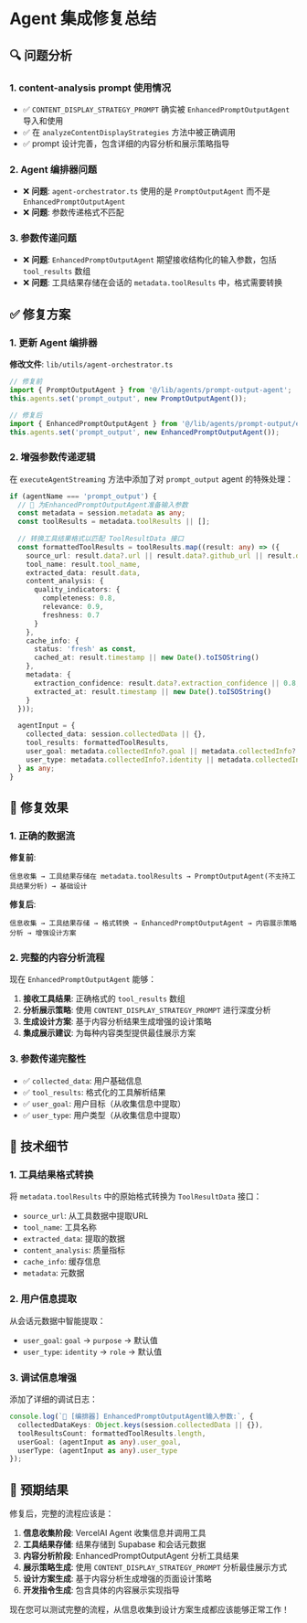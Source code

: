 # Agent 集成修复总结

## 🔍 问题分析

### 1. **content-analysis prompt 使用情况**
- ✅ `CONTENT_DISPLAY_STRATEGY_PROMPT` 确实被 `EnhancedPromptOutputAgent` 导入和使用
- ✅ 在 `analyzeContentDisplayStrategies` 方法中被正确调用
- ✅ prompt 设计完善，包含详细的内容分析和展示策略指导

### 2. **Agent 编排器问题**
- ❌ **问题**: `agent-orchestrator.ts` 使用的是 `PromptOutputAgent` 而不是 `EnhancedPromptOutputAgent`
- ❌ **问题**: 参数传递格式不匹配

### 3. **参数传递问题**
- ❌ **问题**: `EnhancedPromptOutputAgent` 期望接收结构化的输入参数，包括 `tool_results` 数组
- ❌ **问题**: 工具结果存储在会话的 `metadata.toolResults` 中，格式需要转换

## ✅ 修复方案

### 1. **更新 Agent 编排器**

**修改文件**: `lib/utils/agent-orchestrator.ts`

```typescript
// 修复前
import { PromptOutputAgent } from '@/lib/agents/prompt-output-agent';
this.agents.set('prompt_output', new PromptOutputAgent());

// 修复后  
import { EnhancedPromptOutputAgent } from '@/lib/agents/prompt-output/enhanced-agent';
this.agents.set('prompt_output', new EnhancedPromptOutputAgent());
```

### 2. **增强参数传递逻辑**

在 `executeAgentStreaming` 方法中添加了对 `prompt_output` agent 的特殊处理：

```typescript
if (agentName === 'prompt_output') {
  // 🎨 为EnhancedPromptOutputAgent准备输入参数
  const metadata = session.metadata as any;
  const toolResults = metadata.toolResults || [];
  
  // 转换工具结果格式以匹配 ToolResultData 接口
  const formattedToolResults = toolResults.map((result: any) => ({
    source_url: result.data?.url || result.data?.github_url || result.data?.website_url || 'unknown',
    tool_name: result.tool_name,
    extracted_data: result.data,
    content_analysis: {
      quality_indicators: {
        completeness: 0.8,
        relevance: 0.9,
        freshness: 0.7
      }
    },
    cache_info: {
      status: 'fresh' as const,
      cached_at: result.timestamp || new Date().toISOString()
    },
    metadata: {
      extraction_confidence: result.data?.extraction_confidence || 0.8,
      extracted_at: result.timestamp || new Date().toISOString()
    }
  }));
  
  agentInput = {
    collected_data: session.collectedData || {},
    tool_results: formattedToolResults,
    user_goal: metadata.collectedInfo?.goal || metadata.collectedInfo?.purpose || '创建个人主页',
    user_type: metadata.collectedInfo?.identity || metadata.collectedInfo?.role || '专业人士'
  } as any;
}
```

## 🎯 修复效果

### 1. **正确的数据流**

**修复前**:
```
信息收集 → 工具结果存储在 metadata.toolResults → PromptOutputAgent(不支持工具结果分析) → 基础设计
```

**修复后**:
```
信息收集 → 工具结果存储 → 格式转换 → EnhancedPromptOutputAgent → 内容展示策略分析 → 增强设计方案
```

### 2. **完整的内容分析流程**

现在 `EnhancedPromptOutputAgent` 能够：

1. **接收工具结果**: 正确格式的 `tool_results` 数组
2. **分析展示策略**: 使用 `CONTENT_DISPLAY_STRATEGY_PROMPT` 进行深度分析
3. **生成设计方案**: 基于内容分析结果生成增强的设计策略
4. **集成展示建议**: 为每种内容类型提供最佳展示方案

### 3. **参数传递完整性**

- ✅ `collected_data`: 用户基础信息
- ✅ `tool_results`: 格式化的工具解析结果
- ✅ `user_goal`: 用户目标（从收集信息中提取）
- ✅ `user_type`: 用户类型（从收集信息中提取）

## 🔧 技术细节

### 1. **工具结果格式转换**

将 `metadata.toolResults` 中的原始格式转换为 `ToolResultData` 接口：

- `source_url`: 从工具数据中提取URL
- `tool_name`: 工具名称
- `extracted_data`: 提取的数据
- `content_analysis`: 质量指标
- `cache_info`: 缓存信息
- `metadata`: 元数据

### 2. **用户信息提取**

从会话元数据中智能提取：
- `user_goal`: `goal` → `purpose` → 默认值
- `user_type`: `identity` → `role` → 默认值

### 3. **调试信息增强**

添加了详细的调试日志：
```typescript
console.log(`🎨 [编排器] EnhancedPromptOutputAgent输入参数:`, {
  collectedDataKeys: Object.keys(session.collectedData || {}),
  toolResultsCount: formattedToolResults.length,
  userGoal: (agentInput as any).user_goal,
  userType: (agentInput as any).user_type
});
```

## 🎉 预期结果

修复后，完整的流程应该是：

1. **信息收集阶段**: VercelAI Agent 收集信息并调用工具
2. **工具结果存储**: 结果存储到 Supabase 和会话元数据
3. **内容分析阶段**: EnhancedPromptOutputAgent 分析工具结果
4. **展示策略生成**: 使用 `CONTENT_DISPLAY_STRATEGY_PROMPT` 分析最佳展示方式
5. **设计方案生成**: 基于内容分析生成增强的页面设计策略
6. **开发指令生成**: 包含具体的内容展示实现指导

现在您可以测试完整的流程，从信息收集到设计方案生成都应该能够正常工作！




